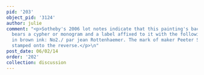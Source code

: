 ```yaml
---
pid: '203'
object_pid: '3124'
author: julie
comment: "<p>Sotheby's 2006 lot notes indicate that this painting's backing board
  bears a cypher or monogram and a label affixed to it with the following inscribed
  in brown ink: No2./ par jean Rottenhaemer. The mark of maker Peeter Stas is also
  stamped onto the reverse.</p>\n"
post_date: 06/02/14
order: '202'
collection: discussion
---
```

